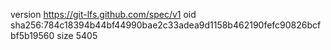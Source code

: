 version https://git-lfs.github.com/spec/v1
oid sha256:784c18394b44bf44990bae2c33adea9d1158b462190fefc90826bcfbf5b19560
size 5405
